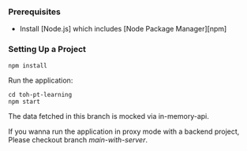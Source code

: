 ### Prerequisites

- Install [Node.js] which includes [Node Package Manager][npm]

### Setting Up a Project

```
npm install
```

Run the application:

```
cd toh-pt-learning
npm start
```
The data fetched in this branch is mocked via in-memory-api.

If you wanna run the application in proxy mode with a backend project, Please checkout branch *main-with-server*.
